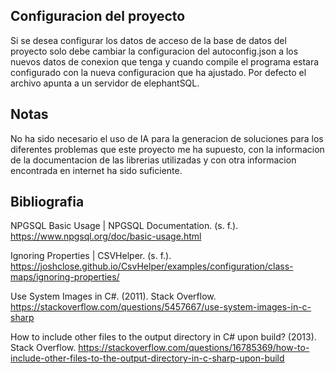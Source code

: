 ## Configuracion del proyecto
Si se desea configurar los datos de acceso de la base de datos del proyecto solo debe cambiar
la configuracion del autoconfig.json a los nuevos datos de conexion que tenga y cuando compile el
programa estara configurado con la nueva configuracion que ha ajustado.
Por defecto el archivo apunta a un servidor de elephantSQL.

## Notas
No ha sido necesario el uso de IA para la generacion de soluciones para los diferentes problemas que este proyecto me ha supuesto, con la informacion de la documentacion de las librerias utilizadas y con otra informacion encontrada en internet ha sido suficiente.

## Bibliografia
NPGSQL Basic Usage | NPGSQL Documentation. (s. f.). https://www.npgsql.org/doc/basic-usage.html

Ignoring Properties | CSVHelper. (s. f.). https://joshclose.github.io/CsvHelper/examples/configuration/class-maps/ignoring-properties/

Use System Images in C#. (2011). Stack Overflow. https://stackoverflow.com/questions/5457667/use-system-images-in-c-sharp

How to include other files to the output directory in C# upon build? (2013). Stack Overflow. https://stackoverflow.com/questions/16785369/how-to-include-other-files-to-the-output-directory-in-c-sharp-upon-build
